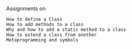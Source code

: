 Assignments on 

    How to define a Class
    How to add methods to a class
    Why and how to add a static method to a class
    How to extend a class from another
    Metaprogramming and symbols
